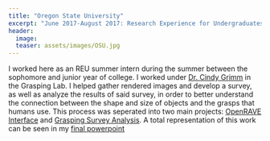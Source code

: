 ```yaml
---
title: "Oregon State University"
excerpt: "June 2017-August 2017: Research Experience for Undergraduates Intern"
header:
  image: 
  teaser: assets/images/OSU.jpg
---
```


I worked here as an REU summer intern during the summer between the sophomore and junior year of college.  I worked under [Dr. Cindy Grimm](http://mime.oregonstate.edu/people/grimm) in the Grasping Lab.  I helped gather rendered images and develop a survey, as well as analyze the results of said survey, in order to better understand the connection between the shape and size of objects and the grasps that humans use.  This process was seperated into two main projects: [OpenRAVE Interface](https://vlthrasher.github.io/projects/03OpenRAVEInterface/) and [Grasping Survey Analysis](https://vlthrasher.github.io/projects/02GraspingSurveyAnalysis/).  A total representation of this work can be seen in my [final powerpoint](../assets/documents/PresentationNotes.pdf)
